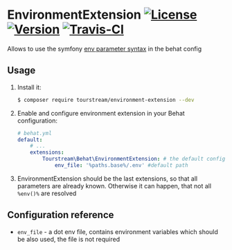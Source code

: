 # EnvironmentExtension [![License][license-image]][license-url] [![Version][packagist-image]][packagist-url] [![Travis-CI][travis-image]][travis-url] 

Allows to use the symfony [env parameter syntax][env-docu-url] in the behat config

## Usage

1. Install it:
    
    ```bash
    $ composer require tourstream/environment-extension --dev
    ```

2. Enable and configure environment extension in your Behat configuration:
    
    ```yaml
    # behat.yml
    default:
        # ...
        extensions:
            Tourstream\Behat\EnvironmentExtension: # the default configuration:
                env_file: '%paths.base%/.env' #default path
    ```

3. EnvironmentExtension should be the last extensions, so that all parameters are already known. Otherwise it can happen, that not all `%env()%` are resolved

## Configuration reference

 - `env_file` - a dot env file, contains environment variables which should be also used, the file is not required


[env-docu-url]: https://symfony.com/doc/current/configuration.html

[packagist-image]: https://img.shields.io/packagist/v/tourstream/environment-extension.svg
[packagist-url]: https://packagist.org/packages/tourstream/environment-extension

[travis-image]: https://travis-ci.org/tourstream/EnvironmentExtension.svg?branch=master
[travis-url]: https://travis-ci.org/tourstream/EnvironmentExtension

[license-image]: https://img.shields.io/github/license/tourstream/EnvironmentExtension.svg?style=flat-square
[license-url]: https://github.com/tourstream/EnvironmentExtension/blob/master/LICENSE